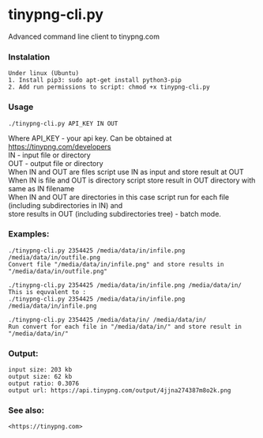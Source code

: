 tinypng-cli.py
==============

Advanced command line client to tinypng.com

### Instalation
    Under linux (Ubuntu)
    1. Install pip3: sudo apt-get install python3-pip
    2. Add run permissions to script: chmod +x tinypng-cli.py 


### Usage

    ./tinypng-cli.py API_KEY IN OUT

Where 
    API_KEY - your api key. Can be obtained at <https://tinypng.com/developers>  
    IN - input file or directory   
    OUT - output file or directory  
    When IN and OUT are files script use IN as input and store result at OUT  
    When IN is file and OUT is directory script store result in OUT directory with same as IN filename  
    When IN and OUT are directories in this case script run for each file (including subdirectories in IN) and  
    store results in OUT (including subdirectories tree) - batch mode.  

### Examples:

    ./tinypng-cli.py 2354425 /media/data/in/infile.png /media/data/in/outfile.png
    Convert file "/media/data/in/infile.png" and store results in "/media/data/in/outfile.png" 

    ./tinypng-cli.py 2354425 /media/data/in/infile.png /media/data/in/
    This is equvalent to :
    ./tinypng-cli.py 2354425 /media/data/in/infile.png /media/data/in/infile.png

    ./tinypng-cli.py 2354425 /media/data/in/ /media/data/in/
    Run convert for each file in "/media/data/in/" and store result in "/media/data/in/" 

### Output:

    input size: 203 kb
    output size: 62 kb
    output ratio: 0.3076
    output url: https://api.tinypng.com/output/4jjna274387m8o2k.png 

### See also:

    <https://tinypng.com>  

